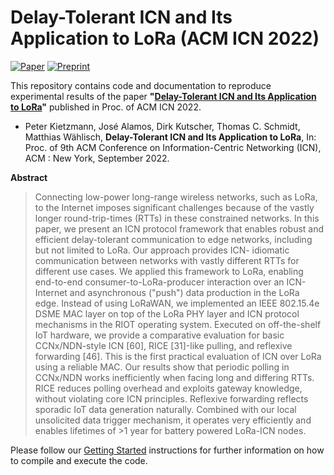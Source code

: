 # Delay-Tolerant ICN and Its Application to LoRa (ACM ICN 2022)

[![Paper][paper-badge]][paper-link]
[![Preprint][preprint-badge]][preprint-link]

This repository contains code and documentation to reproduce experimental results of the paper **"[Delay-Tolerant ICN and Its Application to LoRa][preprint-link]"** published in Proc. of ACM ICN 2022.

* Peter Kietzmann, José Alamos, Dirk Kutscher, Thomas C. Schmidt, Matthias Wählisch,
**Delay-Tolerant ICN and Its Application to LoRa**,
In: Proc. of 9th ACM Conference on Information-Centric Networking (ICN), ACM : New York, September 2022.

 **Abstract**
 > Connecting low-power long-range wireless networks, such as LoRa,
to the Internet imposes significant challenges because of the vastly
longer round-trip-times (RTTs) in these constrained networks. In
this paper, we present an ICN protocol framework that enables robust and efficient delay-tolerant communication to edge networks,
including but not limited to LoRa. Our approach provides ICN-
idiomatic communication between networks with vastly different
RTTs for different use cases. We applied this framework to LoRa,
enabling end-to-end consumer-to-LoRa-producer interaction over
an ICN-Internet and asynchronous ("push") data production in the
LoRa edge. Instead of using LoRaWAN, we implemented an IEEE
802.15.4e DSME MAC layer on top of the LoRa PHY layer and ICN
protocol mechanisms in the RIOT operating system. Executed on
off-the-shelf IoT hardware, we provide a comparative evaluation
for basic CCNx/NDN-style ICN [60], RICE [31]-like pulling, and
reflexive forwarding [46]. This is the first practical evaluation of
ICN over LoRa using a reliable MAC. Our results show that periodic
polling in CCNx/NDN works inefficiently when facing long and
differing RTTs. RICE reduces polling overhead and exploits gateway knowledge, without violating core ICN principles. Reflexive
forwarding reflects sporadic IoT data generation naturally. Combined with our local unsolicited data trigger mechanism, it operates
very efficiently and enables lifetimes of >1 year for battery powered
LoRa-ICN nodes.

Please follow our [Getting Started](getting_started.md) instructions for further information on how to compile and execute the code.

<!-- TODO: update URLs -->
[paper-link]:https://doi.org/10.1145/3517212.3558081
[preprint-link]:https://arxiv.org/abs/2209.00863
[paper-badge]:https://img.shields.io/badge/Paper-ACM%20DL-green
[preprint-badge]: https://img.shields.io/badge/Preprint-arXiv-green
